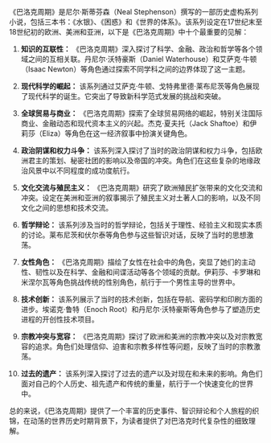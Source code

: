 《巴洛克周期》是尼尔·斯蒂芬森（Neal Stephenson）撰写的一部历史虚构系列小说，包括三本书：《水银》、《困惑》和《世界的体系》。该系列设定在17世纪末至18世纪初的欧洲、美洲和亚洲，以下是《巴洛克周期》中十个最重要的见解：

1. **知识的互联性：** 《巴洛克周期》深入探讨了科学、金融、政治和哲学等各个领域之间的互相关联。丹尼尔·沃特豪斯（Daniel Waterhouse）和艾萨克·牛顿（Isaac Newton）等角色通过探索不同学科之间的边界体现了这一主题。

2. **现代科学的崛起：** 该系列通过艾萨克·牛顿、戈特弗里德·莱布尼茨等角色展现了现代科学的诞生。它突出了导致新科学范式发展的挑战和突破。

3. **全球贸易与商业：** 《巴洛克周期》探索了全球贸易网络的崛起，特别关注国际商业、金融动态和现代资本主义的兴起。杰克·夏夫托（Jack Shaftoe）和伊莉莎（Eliza）等角色在这一经济叙事中扮演关键角色。

4. **政治阴谋和权力斗争：** 该系列深入探讨了当时的政治阴谋和权力斗争，包括欧洲君主的策划、秘密社团的影响以及帝国的冲突。角色们在这些复杂的地缘政治风景中以不同程度的成功度航行。

5. **文化交流与殖民主义：** 《巴洛克周期》研究了欧洲殖民扩张带来的文化交流和冲突。设定在美洲和亚洲的叙事揭示了殖民主义对土著人口的影响，以及不同文化之间的思想和技术交流。

6. **哲学辩论：** 该系列涉及当时的哲学辩论，包括关于理性、经验主义和现实本质的讨论。莱布尼茨和伏尔泰等角色参与这些智识对话，反映了当时的思想激荡。

7. **女性角色：** 《巴洛克周期》描绘了女性在社会中的角色，突显了她们的主动性、韧性以及在科学、金融和间谍活动等各个领域的贡献。伊莉莎、卡罗琳和米涅尔瓦等角色挑战传统的性别角色，航行于一个男性主导的世界中。

8. **技术创新：** 该系列展示了当时的技术创新，包括在导航、密码学和印刷方面的进步。埃诺克·鲁特（Enoch Root）和丹尼尔·沃特豪斯等角色参与了塑造历史进程的开创性技术项目。

9. **宗教冲突与宽容：** 《巴洛克周期》探讨了欧洲和美洲的宗教冲突以及对宗教宽容的追求。角色们处理信仰、迫害和宗教多样性等问题，反映了当时的宗教激荡。

10. **过去的遗产：** 该系列深入探讨了过去的遗产以及对现在和未来的影响。角色们面对自己的个人历史、祖先遗产和传统的重量，航行于一个快速变化的世界中。

总的来说，《巴洛克周期》提供了一个丰富的历史事件、智识辩论和个人旅程的织锦，在动荡的世界历史时期背景下，为读者提供了对巴洛克时代复杂性的细致理解。